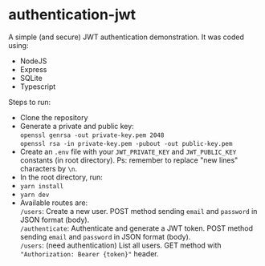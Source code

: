 # authentication-jwt

A simple (and secure) JWT authentication demonstration. It was coded using:
- NodeJS
- Express
- SQLite
- Typescript

Steps to run:
- Clone the repository
- Generate a private and public key:<br>
```openssl genrsa -out private-key.pem 2048```<br>
```openssl rsa -in private-key.pem -pubout -out public-key.pem```
- Create an ```.env``` file with your ```JWT_PRIVATE_KEY``` and ```JWT_PUBLIC_KEY``` constants (in root directory). Ps: remember to replace "new lines" characters by ```\n```.
- In the root directory, run:
- ```yarn install```
- ```yarn dev```
- Available routes are:<br>
```/users```: Create a new user. POST method sending ```email``` and ```password``` in JSON format (body).<br>
```/authenticate```: Authenticate and generate a JWT token. POST method sending ```email``` and ```password``` in JSON format (body).<br>
```/users```: (need authentication) List all users. GET method with ```"Authorization: Bearer {token}"``` header.
